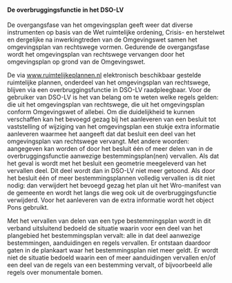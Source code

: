 #### De overbruggingsfunctie in het DSO-LV

De overgangsfase van het omgevingsplan geeft weer dat diverse instrumenten op
basis van de Wet ruimtelijke ordening, Crisis- en herstelwet en dergelijke na
inwerkingtreden van de Omgevingswet samen het omgevingsplan van rechtswege
vormen. Gedurende de overgangsfase wordt het omgevingsplan van rechtswege
vervangen door het omgevingsplan op grond van de Omgevingswet.

De via www.ruimtelijkeplannen.nl elektronisch beschikbaar gestelde ruimtelijke
plannen, onderdeel van het omgevingsplan van rechtswege, blijven via een
overbruggingsfunctie in DSO-LV raadpleegbaar. Voor de gebruiker van DSO-LV is
het van belang om te weten welke regels gelden: die uit het omgevingsplan van
rechtswege, die uit het omgevingsplan conform Omgevingswet of allebei. Om die
duidelijkheid te kunnen verschaffen kan het bevoegd gezag bij het aanleveren van
een besluit tot vaststelling of wijziging van het omgevingsplan een stukje extra
informatie aanleveren waarmee het aangeeft dat dat besluit een deel van het
omgevingsplan van rechtswege vervangt. Met andere woorden: aangegeven kan worden
of door het besluit één of meer delen van in de overbruggingsfunctie aanwezige
bestemmingsplan(nen) vervallen. Als dat het geval is wordt met het besluit een
geometrie meegeleverd van het vervallen deel. Dit deel wordt dan in DSO-LV niet
meer getoond. Als door het besluit één of meer bestemmingsplannen volledig
vervallen is dit niet nodig: dan verwijdert het bevoegd gezag het plan uit het
Wro-manifest van de gemeente en wordt het langs die weg ook uit de
overbruggingsfunctie verwijderd. Voor het aanleveren van de extra informatie
wordt het object Pons gebruikt.

Met het vervallen van delen van een type bestemmingsplan wordt in dit verband
uitsluitend bedoeld de situatie waarin voor een deel van het plangebied het
bestemmingsplan vervalt: alle in dat deel aanwezige bestemmingen, aanduidingen
en regels vervallen. Er ontstaan daardoor gaten in de plankaart waar het
bestemmingsplan niet meer geldt. Er wordt niet de situatie bedoeld waarin een of
meer aanduidingen vervallen en/of een deel van de regels van een bestemming
vervalt, of bijvoorbeeld alle regels over monumentale bomen.
